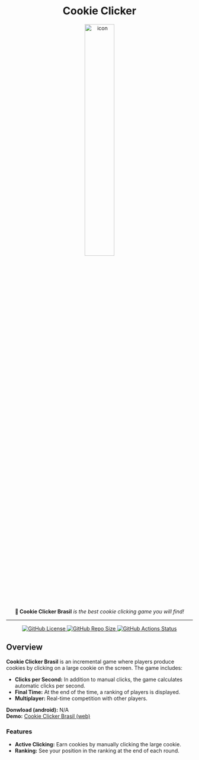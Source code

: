 <div align="center">
  <h1>Cookie Clicker</h1>
  <img alt="icon" src="https://i.imgur.com/EOzKknx.png" width="40%" />
  <p>
    <b>🍪 Cookie Clicker Brasil</b> <i>is the best cookie clicking game you will find!</i>
  </p>
  <hr>
</div>

<div align="center">
  <a href="https://github.com/sebastianjnuwu/cookie/blob/android/LICENSE">
    <img alt="GitHub License"
                                                                                                                            src="https://img.shields.io/github/license/sebastianjnuwu/app?style=for-the-badge&logo=apache&logoColor=fee7bd&color=FFFBDE" />
  </a>
  <a href="https://github.com/sebastianjnuwu/cookie/archive/refs/heads/android.zip">
    <img alt="GitHub Repo Size"
                                                                                                                            src="https://img.shields.io/github/repo-size/sebastianjnuwu/app?style=for-the-badge&logo=databricks&logoColor=fee7bd&color=FFFBDE" />
  </a>
  <a href="https://github.com/sebastianjnuwu/cookie/actions/workflows/build.yml">
    <img alt="GitHub Actions Status"
                                                                                                                            src="https://img.shields.io/github/actions/workflow/status/sebastianjnuwu/app/build.yml?branch=android&style=for-the-badge&logo=github-actions&logoColor=fee7bd&color=FFFBDE" />
  </a>
</div>

<h2>Overview</h2>
<p>
  <b>Cookie Clicker Brasil</b> is an incremental game where players produce cookies by clicking on a large cookie on the
  screen. The game includes:
</p>
<ul>
  <li><b>Clicks per Second:</b> In addition to manual clicks, the game calculates automatic clicks per second.</li>
  <li><b>Final Time:</b> At the end of the time, a ranking of players is displayed.</li>
  <li><b>Multiplayer:</b> Real-time competition with other players.</li>
</ul>

<b>Donwload (android):</b> N/A
<br>
<b>Demo:</b> <a href="https://cookie-clicker-brasil.vercel.app">Cookie Clicker Brasil (web)</a> 

<h3>Features</h3>
<ul>
  <li><b>Active Clicking:</b> Earn cookies by manually clicking the large cookie.</li>
  <li><b>Ranking:</b> See your position in the ranking at the end of each round.</li>
</ul>
